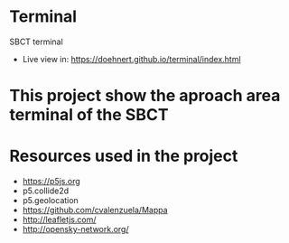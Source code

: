 # Terminal
SBCT terminal

* Live view in: https://doehnert.github.io/terminal/index.html

# This project show the aproach area terminal of the SBCT

# Resources used in the project

* https://p5js.org
* p5.collide2d
* p5.geolocation
* https://github.com/cvalenzuela/Mappa
* http://leafletjs.com/
* http://opensky-network.org/
